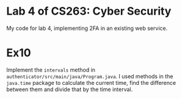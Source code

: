 # Lab 4 of CS263: Cyber Security

My code for lab 4, implementing 2FA in an existing web service.

# Ex10

Implement the `intervals` method in `authenticator/src/main/java/Program.java`. I used methods in the `java.time` package to calculate the current time, find the difference between them and divide that by the time interval.